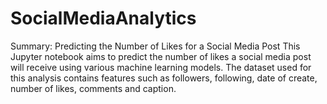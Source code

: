 # SocialMediaAnalytics
Summary: Predicting the Number of Likes for a Social Media Post
This Jupyter notebook aims to predict the number of likes a social media post will receive using various machine learning models. The dataset used for this analysis contains features such as followers, following, date of create, number of likes, comments and caption.
